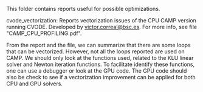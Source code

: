 This folder contains reports useful for possible optimizations.

cvode_vectorization: Reports vectorization issues of the CPU CAMP version running CVODE. Developed by victor.correal@bsc.es. For more info, see file "CAMP_CPU_PROFILING.pdf".

From the report and the file, we can summarize that there are some loops that can be vectorized. However, not all the loops reported are used on CAMP. We should only look at the functions used, related to the KLU linear solver and Newton iteration functions. To facilitate identify these functions, one can use a debugger or look at the GPU code. The GPU code should also be check to see if a vectorization improvement can be applied for both CPU and GPU solvers.
